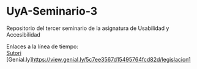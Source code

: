 # UyA-Seminario-3
Repositorio del tercer seminario de la asignatura de Usabilidad y Accesibilidad

Enlaces a la línea de tiempo:  
[Sutori](https://www.sutori.com/story/legislacion--kvornLcoXBuxAX5YosMDnse9)  
[Genial.ly]https://view.genial.ly/5c7ee3567d15495764fcd82d/legislacion1
